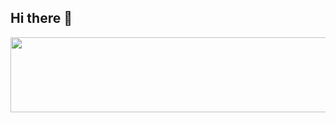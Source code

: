 ## Hi there 👋

<!--
**Soibecameit/Soibecameit** is a ✨ _special_ ✨ repository because its `README.md` (this file) appears on your GitHub profile.

Here are some ideas to get you started:

- 🔭 I’m currently working on ...
- 🌱 I’m currently learning ...
- 👯 I’m looking to collaborate on ...
- 🤔 I’m looking for help with ...
- 💬 Ask me about ...
- 📫 How to reach me: ...
- 😄 Pronouns: ...
- ⚡ Fun fact: ...
-->


<a href="https://www.gitanimals.org/en_US?utm_medium=image&utm_source=Soibecameit&utm_content=line">
  <img
    src="https://render.gitanimals.org/lines/Soibecameit"
    width="600"
    height="120"
  />
</a>
  
